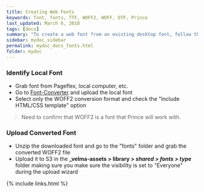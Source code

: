 ```yaml
---
title: Creating Web Fonts
keywords: font, fonts, TTF, WOFF2, WOFF, OTF, Prince
last_updated: March 6, 2018
tags: [docs]
summary: "To create a web font from an existing desktop font, follow these simple steps"
sidebar: mydoc_sidebar
permalink: mydoc_docs_fonts.html
folder: mydoc
---
```


### Identify Local Font
- Grab font from Pageflex, local computer, etc.
- Go to [Font-Converter](https://font-converter.net/en) and upload the local font
- Select only the WOFF2 conversion format and check the "Include HTML/CSS template" option


> Need to confirm that WOFF2 is a font that Prince will work with.

### Upload Converted Font
- Unzip the downloaded font and go to the "fonts" folder and grab the converted WOFF2 file
- Upload it to S3 in the **_velma-assets > library > _shared > fonts > type_** folder making sure you make sure the visibility is set to "Everyone" during the upload wizard

{% include links.html %}
